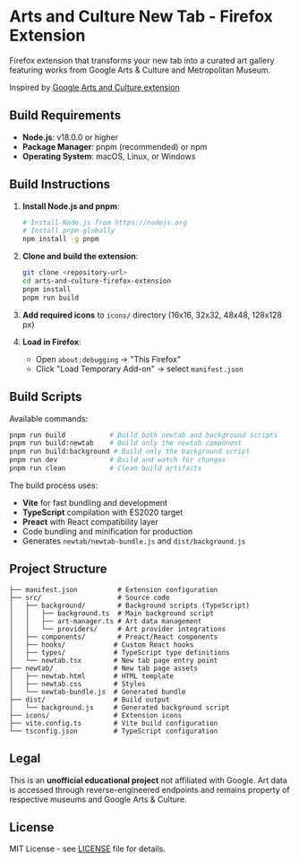 # Arts and Culture New Tab - Firefox Extension

Firefox extension that transforms your new tab into a curated art gallery featuring works from Google Arts & Culture and Metropolitan Museum.

Inspired by [Google Arts and Culture extension](https://chromewebstore.google.com/detail/google-arts-culture/akimgimeeoiognljlfchpbkpfbmeapkh?hl=en)

## Build Requirements

- **Node.js**: v18.0.0 or higher
- **Package Manager**: pnpm (recommended) or npm
- **Operating System**: macOS, Linux, or Windows

## Build Instructions

1. **Install Node.js and pnpm**:

   ```bash
   # Install Node.js from https://nodejs.org
   # Install pnpm globally
   npm install -g pnpm
   ```

2. **Clone and build the extension**:

   ```bash
   git clone <repository-url>
   cd arts-and-culture-firefox-extension
   pnpm install
   pnpm run build
   ```

3. **Add required icons** to `icons/` directory (16x16, 32x32, 48x48, 128x128 px)

4. **Load in Firefox**:
   - Open `about:debugging` → "This Firefox"
   - Click "Load Temporary Add-on" → select `manifest.json`

## Build Scripts

Available commands:

```bash
pnpm run build           # Build both newtab and background scripts
pnpm run build:newtab    # Build only the newtab component
pnpm run build:background # Build only the background script
pnpm run dev             # Build and watch for changes
pnpm run clean           # Clean build artifacts
```

The build process uses:

- **Vite** for fast bundling and development
- **TypeScript** compilation with ES2020 target
- **Preact** with React compatibility layer
- Code bundling and minification for production
- Generates `newtab/newtab-bundle.js` and `dist/background.js`

## Project Structure

```
├── manifest.json          # Extension configuration
├── src/                   # Source code
│   ├── background/        # Background scripts (TypeScript)
│   │   ├── background.ts  # Main background script
│   │   ├── art-manager.ts # Art data management
│   │   └── providers/     # Art provider integrations
│   ├── components/        # Preact/React components
│   ├── hooks/            # Custom React hooks
│   ├── types/            # TypeScript type definitions
│   └── newtab.tsx        # New tab page entry point
├── newtab/               # New tab page assets
│   ├── newtab.html       # HTML template
│   ├── newtab.css        # Styles
│   └── newtab-bundle.js  # Generated bundle
├── dist/                 # Build output
│   └── background.js     # Generated background script
├── icons/                # Extension icons
├── vite.config.ts        # Vite build configuration
└── tsconfig.json         # TypeScript configuration
```

## Legal

This is an **unofficial educational project** not affiliated with Google. Art data is accessed through reverse-engineered endpoints and remains property of respective museums and Google Arts & Culture.

## License

MIT License - see [LICENSE](LICENSE) file for details.
